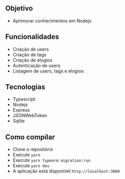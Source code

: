 ## Objetivo
- Aprimorar conhecimentos em Nodejs

## Funcionalidades
- Criação de users
- Criação de tags
- Criação de elogios
- Autenticação de users
- Listagem de users, tags e elogios

## Tecnologias
- Typescript
- Nodejs
- Express
- JSONWebToken
- Sqlite

## Como compilar
- Clone o repositório
- Execute ``yarn`` 
- Execute ``yarn typeorm migration:run``
- Execute ``yarn dev``
- A aplicação está disponível ``http://localhost:3000``